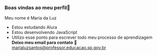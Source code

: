 
### Boas vindas ao meu perfil💟
Meu nome é Maria da Luz 
- Estou estudando Alura
- Estou desenvolvendo JavaScript
- Utilizo esse ponto para escrever todo meu processo de aprendizagem
  **Deixo meu email para contato**
  📧 marialuzsantos@professor.educacao.sp.gov.br
  
